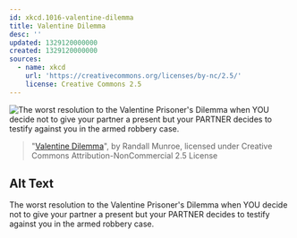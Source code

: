 ```yaml
---
id: xkcd.1016-valentine-dilemma
title: Valentine Dilemma
desc: ''
updated: 1329120000000
created: 1329120000000
sources:
  - name: xkcd
    url: 'https://creativecommons.org/licenses/by-nc/2.5/'
    license: Creative Commons 2.5
---
```

![The worst resolution to the Valentine Prisoner's Dilemma when YOU decide not to give your partner a present but your PARTNER decides to testify against you in the armed robbery case.](https://imgs.xkcd.com/comics/valentine_dilemma.png)
> "[Valentine Dilemma](https://xkcd.com/1016/)", by Randall Munroe, licensed under Creative Commons Attribution-NonCommercial 2.5 License

## Alt Text
The worst resolution to the Valentine Prisoner's Dilemma when YOU decide not to give your partner a present but your PARTNER decides to testify against you in the armed robbery case.
